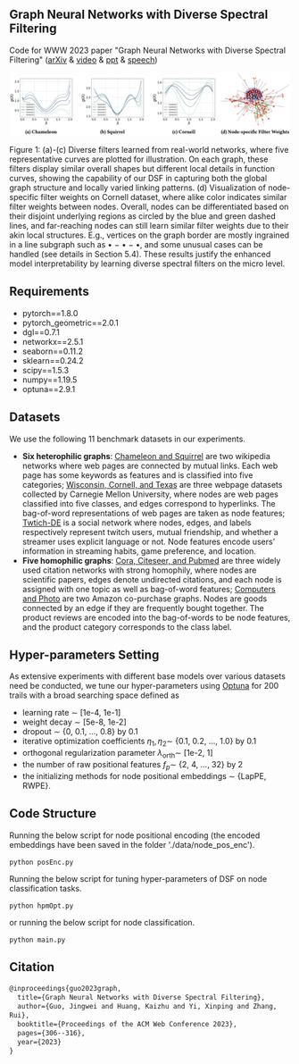 ## Graph Neural Networks with Diverse Spectral Filtering 
Code for WWW 2023 paper "Graph Neural Networks with Diverse Spectral Filtering" ([arXiv](https://arxiv.org/abs/2312.09041) & [video](https://slideslive.com/39000277) & [ppt](https://github.com/jingweio/DSF/blob/main/dsf_pre.pdf) & [speech](https://github.com/jingweio/DSF/blob/main/dsf_speech.pdf))


<p align = "center">
<img src = "https://github.com/jingweio/DSF/blob/main/figures/Intep.png">
</p>
<p align = "left">
Figure 1: (a)-(c) Diverse filters learned from real-world networks, where five representative curves are plotted for illustration. On each graph, these filters display similar overall shapes but different local details in function curves, showing the capability of our DSF in capturing both the global graph structure and locally varied linking patterns. (d) Visualization of node-specific filter weights on Cornell dataset, where alike color indicates similar filter weights between nodes. Overall, nodes can be differentiated based on their disjoint underlying regions as circled by the blue and green dashed lines, and far-reaching nodes can still learn similar filter weights due to their akin local structures. E.g., vertices on the graph border are mostly ingrained in a line subgraph such as • − • − •, and some unusual cases can be handled (see details in Section 5.4). These results justify the enhanced model interpretability by learning diverse spectral filters on the micro level.
</p>


## Requirements
- pytorch==1.8.0
- pytorch_geometric==2.0.1
- dgl==0.7.1
- networkx==2.5.1
- seaborn==0.11.2
- sklearn==0.24.2
- scipy==1.5.3
- numpy==1.19.5
- optuna==2.9.1

## Datasets
We use the following 11 benchmark datasets in our experiments.
- **Six heterophilic graphs**:
[Chameleon and Squirrel](https://github.com/CUAI/Non-Homophily-Benchmarks/tree/main/data) are two wikipedia networks where web pages are connected by mutual links. Each web page has some keywords as features and is classified into five categories;
[Wisconsin, Cornell, and Texas](https://github.com/CUAI/Non-Homophily-Benchmarks/tree/main/data) are three webpage datasets collected by Carnegie Mellon University, where nodes are web pages classified into five classes, and edges correspond to hyperlinks. The bag-of-word representations of web pages are taken as node features;
[Twtich-DE](https://github.com/CUAI/Non-Homophily-Benchmarks/tree/main/data) is a social network where nodes, edges, and labels respectively represent twitch users, mutual friendship, and whether a streamer uses explicit language or not. Node features encode users’ information in streaming habits, game preference, and location.
- **Five homophilic graphs**:
[Cora, Citeseer, and Pubmed](https://github.com/CUAI/Non-Homophily-Benchmarks/tree/main/data) are three widely used citation networks with strong homophily, where nodes are scientific papers, edges denote undirected citations, and each node is assigned with one topic as well as bag-of-word features;
[Computers and Photo](https://github.com/shchur/gnn-benchmark/tree/master/data/npz) are two Amazon co-purchase graphs. Nodes are goods connected by an edge if they are frequently bought together. The product reviews are encoded into the bag-of-words to be node features, and the product category corresponds to the class label. 



## Hyper-parameters Setting
As extensive experiments with different base models over various datasets need be conducted, we tune our hyper-parameters using [Optuna](https://github.com/optuna/optuna) for 200 trails with a broad searching space defined as
- learning rate $\sim$ [1e-4, 1e-1]
- weight decay $\sim$ [5e-8, 1e-2]
- dropout $\sim$ {0, 0.1, ..., 0.8} by 0.1
- iterative optimization coefficients $\eta_1, \eta_2 \sim$ {0.1, 0.2, ..., 1.0} by 0.1
- orthogonal regularization parameter $\lambda_\text{orth} \sim$ [1e-2, 1]
- the number of raw positional features $f_p \sim$ {2, 4, ..., 32} by 2
- the initializing methods for node positional embeddings $\sim$ {LapPE, RWPE}.

## Code Structure
Running the below script for node positional encoding (the encoded embeddings have been saved in the folder './data/node_pos_enc').
```
python posEnc.py
```
Running the below script for tuning hyper-parameters of DSF on node classification tasks.
```
python hpmOpt.py
```
or running the below script for node classification.
```
python main.py
```


## Citation
```
@inproceedings{guo2023graph,
  title={Graph Neural Networks with Diverse Spectral Filtering},
  author={Guo, Jingwei and Huang, Kaizhu and Yi, Xinping and Zhang, Rui},
  booktitle={Proceedings of the ACM Web Conference 2023},
  pages={306--316},
  year={2023}
}
```
